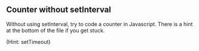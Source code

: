 ## Counter without setInterval

Without using setInterval, try to code a counter in Javascript. There is a hint at the bottom of the file if you get stuck.











































































(Hint: setTimeout)